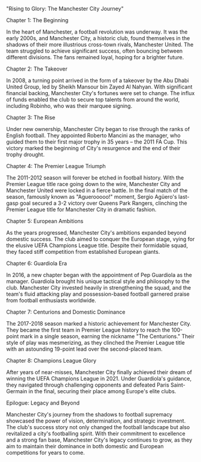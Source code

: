 "Rising to Glory: The Manchester City Journey"

Chapter 1: The Beginning

In the heart of Manchester, a football revolution was underway. It was the early 2000s, and Manchester City, a historic club, found themselves in the shadows of their more illustrious cross-town rivals, Manchester United. The team struggled to achieve significant success, often bouncing between different divisions. The fans remained loyal, hoping for a brighter future.

Chapter 2: The Takeover

In 2008, a turning point arrived in the form of a takeover by the Abu Dhabi United Group, led by Sheikh Mansour bin Zayed Al Nahyan. With significant financial backing, Manchester City's fortunes were set to change. The influx of funds enabled the club to secure top talents from around the world, including Robinho, who was their marquee signing.

Chapter 3: The Rise

Under new ownership, Manchester City began to rise through the ranks of English football. They appointed Roberto Mancini as the manager, who guided them to their first major trophy in 35 years – the 2011 FA Cup. This victory marked the beginning of City's resurgence and the end of their trophy drought.

Chapter 4: The Premier League Triumph

The 2011-2012 season will forever be etched in football history. With the Premier League title race going down to the wire, Manchester City and Manchester United were locked in a fierce battle. In the final match of the season, famously known as "Aguerooooo!" moment, Sergio Agüero's last-gasp goal secured a 3-2 victory over Queens Park Rangers, clinching the Premier League title for Manchester City in dramatic fashion.

Chapter 5: European Ambitions

As the years progressed, Manchester City's ambitions expanded beyond domestic success. The club aimed to conquer the European stage, vying for the elusive UEFA Champions League title. Despite their formidable squad, they faced stiff competition from established European giants.

Chapter 6: Guardiola Era

In 2016, a new chapter began with the appointment of Pep Guardiola as the manager. Guardiola brought his unique tactical style and philosophy to the club. Manchester City invested heavily in strengthening the squad, and the team's fluid attacking play and possession-based football garnered praise from football enthusiasts worldwide.

Chapter 7: Centurions and Domestic Dominance

The 2017-2018 season marked a historic achievement for Manchester City. They became the first team in Premier League history to reach the 100-point mark in a single season, earning the nickname "The Centurions." Their style of play was mesmerizing, as they clinched the Premier League title with an astounding 19-point lead over the second-placed team.

Chapter 8: Champions League Glory

After years of near-misses, Manchester City finally achieved their dream of winning the UEFA Champions League in 2021. Under Guardiola's guidance, they navigated through challenging opponents and defeated Paris Saint-Germain in the final, securing their place among Europe's elite clubs.

Epilogue: Legacy and Beyond

Manchester City's journey from the shadows to football supremacy showcased the power of vision, determination, and strategic investment. The club's success story not only changed the football landscape but also revitalized a city's footballing spirit. With their commitment to excellence and a strong fan base, Manchester City's legacy continues to grow, as they aim to maintain their dominance in both domestic and European competitions for years to come.
